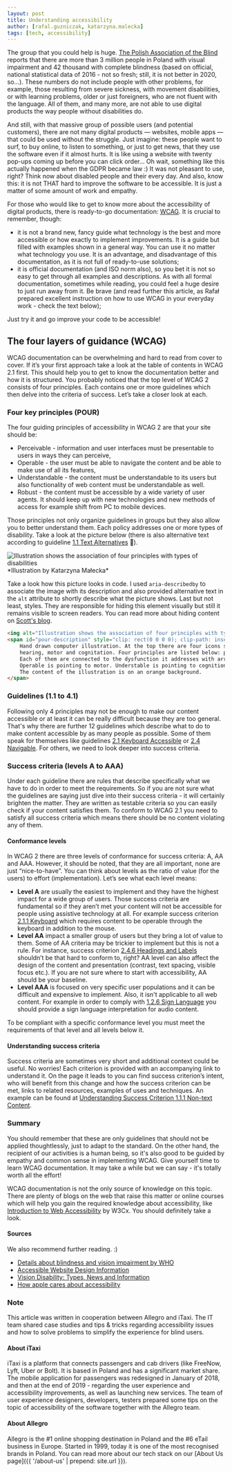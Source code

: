 ```yaml
---
layout: post
title: Understanding accessibility
author: [rafal.guzniczak, katarzyna.malecka]
tags: [tech, accessibility]
---
```


The group that you could help is huge. [The Polish Association of the Blind](https://pzn.org.pl/) reports that there are more
than 3 million people in Poland with visual impairment and 42 thousand with complete blindness (based on official, national
statistical data of 2016 - not so fresh; still, it is not better in 2020, so...). These numbers do not include people with other problems,
for example, those resulting from severe sickness, with movement disabilities, or with learning problems, older or just foreigners,
who are not fluent with the language. All of them, and many more, are not able to use digital products the way people without disabilities do.

And still, with that massive group of possible users (and potential customers), there are not many digital products — websites,
mobile apps — that could be used without the struggle. Just imagine: these people want to surf, to buy online, to listen to something,
or just to get news, that they use the software even if it almost hurts. It is like using a website
with twenty pop-ups coming up before you can click order... Oh wait, something like this actually happened when the GDPR became law :)
It was not pleasant to use, right? Think now about disabled people and their every day. And also, know this: it is not THAT hard
to improve the software to be accessible. It is just a matter of some amount of work and empathy.

For those who would like to get to know more about the accessibility of digital products, there is ready-to-go documentation: [WCAG](https://www.w3.org/TR/WCAG21/).
It is crucial to remember, though:
- it is not a brand new, fancy guide what technology is the best and more accessible or how exactly to implement improvements.
It is a guide but filled with examples shown in a general way. You can use it no matter what technology you use.
It is an advantage, and disadvantage of this documentation, as it is not full of ready-to-use solutions;
- it is official documentation (and ISO norm also), so you bet it is not so easy to get through all examples and descriptions.
As with all formal documentation, sometimes while reading, you could feel a huge desire to just run away from it.
Be brave (and read further this article, as Rafał prepared excellent instruction on how to use WCAG in your everyday work - check the text below);

Just try it and go improve your code to be accessible!

## The four layers of guidance (WCAG)

WCAG documentation can be overwhelming and hard to read from cover to cover. If it’s your first approach take a look at the table of contents in WCAG 2.1 first.
This should help you to get to know the documentation better and how it is structured. You probably noticed that the top level of WCAG 2
consists of four principles. Each contains one or more guidelines which then delve into the criteria of success. Let’s take a closer look at each.

### Four key principles (POUR)

The four guiding principles of accessibility in WCAG 2 are that your site should be:
- Perceivable - information and user interfaces must be presentable to users in ways they can perceive,
- Operable - the user must be able to navigate the content and be able to make use of all its features,
- Understandable - the content must be understandable to its users but also functionality of web content must be understandable as well.
- Robust - the content must be accessible by a wide variety of user agents. It should keep up with new technologies and new methods
of access for example shift from PC to mobile devices.

Those principles not only organize guidelines in groups but they also allow you to better understand them.
Each policy addresses one or more types of disability. Take a look at the picture below (there is also
alternative text according to guideline [1.1 Text Alternatives](https://www.w3.org/TR/WCAG21/#text-alternatives) 🙂).

<img alt="Illustration shows the association of four principles with types of disabilities" aria-describedby="pour-description" src="{{site.baseurl}}/{% link /img/articles/2020-03-30-understanding-accessibility/pour.png %}">
<span id="pour-description" style="clip: rect(0 0 0 0); clip-path: inset(50%); height: 1px; overflow: hidden; position: absolute; white-space: nowrap; width: 1px;">
    Hand drawn computer illustration. At the top there are four icons symbolizing dysfunctions with captions: vision,
    hearing, motor and cognitation. Four principles are listed below: perceivable, operable, understable and robust.
    Each of them are connected to the dysfunction it addresses with arrows. Perceivable is pointing to vision and hearing.
    Operable is pointing to motor. Understable is pointing to cognition and robust principle is pointing to motor and cognition disfunction.
    The content of the illustration is on an orange background.
</span>
*Illustration by Katarzyna Małecka*

Take a look how this picture looks in code. I used `aria-describedby` to associate the image with its description and also provided alternative text in the `alt` attribute to shortly describe what the picture shows. Last but not least, styles. They are responsible for hiding this element visually but still it remains visible to screen readers.
You can read more about hiding content on [Scott's blog](https://www.scottohara.me/blog/2017/04/14/inclusively-hidden.html).

```html
<img alt="Illustration shows the association of four principles with types of disabilities" aria-describedby="pour-description" src="pour.png">
<span id="pour-description" style="clip: rect(0 0 0 0); clip-path: inset(50%); height: 1px; overflow: hidden; position: absolute; white-space: nowrap; width: 1px;">
    Hand drawn computer illustration. At the top there are four icons symbolizing dysfunctions with captions: vision,
    hearing, motor and cognitation. Four principles are listed below: perceivable, operable, understable and robust.
    Each of them are connected to the dysfunction it addresses with arrows. Perceivable is pointing to vision and hearing.
    Operable is pointing to motor. Understable is pointing to cognition and robust principle is pointing to motor and cognition disfunction.
    The content of the illustration is on an orange background.
</span>
```

### Guidelines (1.1 to 4.1)

Following only 4 principles may not be enough to make our content accessible or at least it can be really difficult because they are too general.
That's why there are further 12 guidelines which describe what to do to make content accessible by as many people as possible.
Some of them speak for themselves like guidelines [2.1 Keyboard Accessible](https://www.w3.org/TR/WCAG21/#keyboard-accessible) or [2.4 Navigable](https://www.w3.org/TR/WCAG21/#navigable).
For others, we need to look deeper into success criteria.

### Success criteria (levels A to AAA)

Under each guideline there are rules that describe specifically what we have to do in order to meet the requirements.
So if you are not sure what the guidelines are saying just dive into their success criteria - it will certainly brighten the matter.
They are written as testable criteria so you can easily check if your content satisfies them.
To conform to WCAG 2.1 you need to satisfy all success criteria which means there should be no content violating any of them.

#### Conformance levels

In WCAG 2 there are three levels of conformance for success criteria: A, AA and AAA. However, it should be noted,
that they are all important, none are just “nice-to-have”. You can think about levels as the ratio of value
(for the users) to effort (implementation).
Let’s see what each level means:
- **Level A** are usually the easiest to implement and they have the highest impact for a wide group of users.
Those success criteria are fundamental so if they aren’t met your content will not be accessible for people using assistive technology at all.
For example success criterion [2.1.1 Keyboard](https://www.w3.org/TR/WCAG21/#keyboard) which requires content to be operable through the keyboard in addition to the mouse.
- **Level AA** impact a smaller group of users but they bring a lot of value to them. Some of AA criteria may be trickier to implement but this is not a rule.
For instance, success criterion [2.4.6 Headings and Labels](https://www.w3.org/TR/WCAG21/#headings-and-labels) shouldn’t be that hard to conform to, right?
AA level can also affect the design of the content and presentation (contrast, text spacing, visible focus etc.). If you are not sure where to start with accessibility, AA should be your baseline.
- **Level AAA** is focused on very specific user populations and it can be difficult and expensive to implement.
Also, it isn't applicable to all web content. For example in order to comply with [1.2.6 Sign Language](https://www.w3.org/TR/WCAG21/#sign-language-prerecorded) you should provide a sign language interpretation for audio content.

To be compliant with a specific conformance level you must meet the requirements of that level and all levels below it.

#### Understanding success criteria

Success criteria are sometimes very short and additional context could be useful. No worries!
Each criterion is provided with an accompanying link to understand it. On the page it leads to you can find success criterion’s intent,
who will benefit from this change and how the success criterion can be met, links to related resources, examples of uses and techniques.
An example can be found at [Understanding Success Criterion 1.1.1 Non-text Content](https://www.w3.org/WAI/WCAG21/Understanding/non-text-content.html).

### Summary

You should remember that these are only guidelines that should not be applied thoughtlessly, just to adapt to the standard.
On the other hand, the recipient of our activities is a human being, so it's also good to be guided by empathy and common sense in implementing WCAG.
Give yourself time to learn WCAG documentation. It may take a while but we can say - it's totally worth all the effort!

WCAG documentation is not the only source of knowledge on this topic.
There are plenty of blogs on the web that raise this matter or online courses which will help you gain the required knowledge
about accessibility, like [Introduction to Web Accessibility](https://www.edx.org/course/web-accessibility-introduction) by W3Cx. You should definitely take a look.

#### Sources
We also recommend further reading. :)
- [Details about blindness and vision impairment by WHO](https://www.who.int/news-room/fact-sheets/detail/blindness-and-visual-impairment)
- [Accessible Website Design Information](https://www.disabled-world.com/disability/accessibility/websitedesign/)
- [Vision Disability: Types, News and Information](https://www.disabled-world.com/disability/types/vision/)
- [How apple cares about accessibility](https://www.apple.com/lae/accessibility/)

### Note
This article was written in cooperation between Allegro and iTaxi. The IT team shared case studies and tips & tricks regarding
accessibility issues and how to solve problems to simplify the experience for blind users.

#### About iTaxi
iTaxi is a platform that connects passengers and cab drivers (like FreeNow, Lyft, Uber or Bolt).
It is based in Poland and has a significant market share. The mobile application for passengers was
redesigned in January of 2018, and then at the end of 2019 - regarding the user experience and accessibility improvements,
as well as launching new services. The team of user experience designers, developers, testers prepared some tips
on the topic of accessibility of the software together with the Allegro team.

#### About Allegro
Allegro is the #1 online shopping destination in Poland and the #6 eTail business in Europe. Started in 1999, today it is one of the most recognised brands in Poland.
You can read more about our tech stack on our [About Us page]({{ '/about-us' | prepend: site.url }}).
